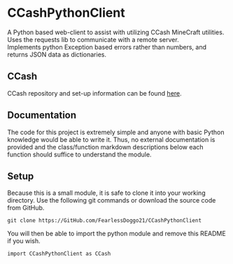 # CCashPythonClient
A Python based web-client to assist with utilizing CCash MineCraft
utilities. \
Uses the requests lib to communicate with a remote server. \
Implements python Exception based errors rather than numbers, and
returns JSON data as dictionaries.

## CCash
CCash repository and set-up information can be found
[here](https://GitHub.com/EntireTwix/CCash).

## Documentation
The code for this project is extremely simple and anyone with basic
Python knowledge would be able to write it. Thus, no external
documentation is provided and the class/function markdown
descriptions below each function should suffice to understand the
module.

## Setup
Because this is a small module, it is safe to clone it into your
working directory. Use the following git commands or download
the source code from GitHub.

`git clone https://GitHub.com/FearlessDoggo21/CCashPythonClient`

You will then be able to import the python module and remove
this README if you wish.

`import CCashPythonClient as CCash`
